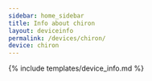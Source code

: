 ```yaml
---
sidebar: home_sidebar
title: Info about chiron
layout: deviceinfo
permalink: /devices/chiron/
device: chiron
---
```

{% include templates/device_info.md %}
